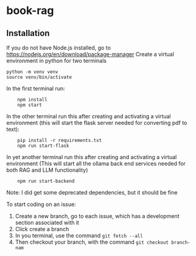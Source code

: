 # book-rag
## Installation
If you do not have Node.js installed, go to https://nodejs.org/en/download/package-manager
Create a virtual environment in python for two terminals

```
python -m venv venv
source venv/bin/activate
```

In the first terminal run: 
```
    npm install
    npm start
```

In the other terminal run this after creating and activating a virtual environment (this will start the flask server needed for converting pdf to text):
```
    pip install -r requirements.txt
    npm run start-flask
```

In yet another terminal run this after creating and activating a virtual environment (This will start all the ollama back end
services needed for both RAG and LLM functionality)
```
    npm run start-backend
```

Note: I did get some deprecated dependencies, but it should be fine

To start coding on an issue:
1. Create a new branch, go to each issue, which has a development section associated with it
2. Click create a branch
3. In you terminal, use the command ``` git fetch --all ```
4. Then checkout your branch, with the command ``` git checkout branch-nam ```
